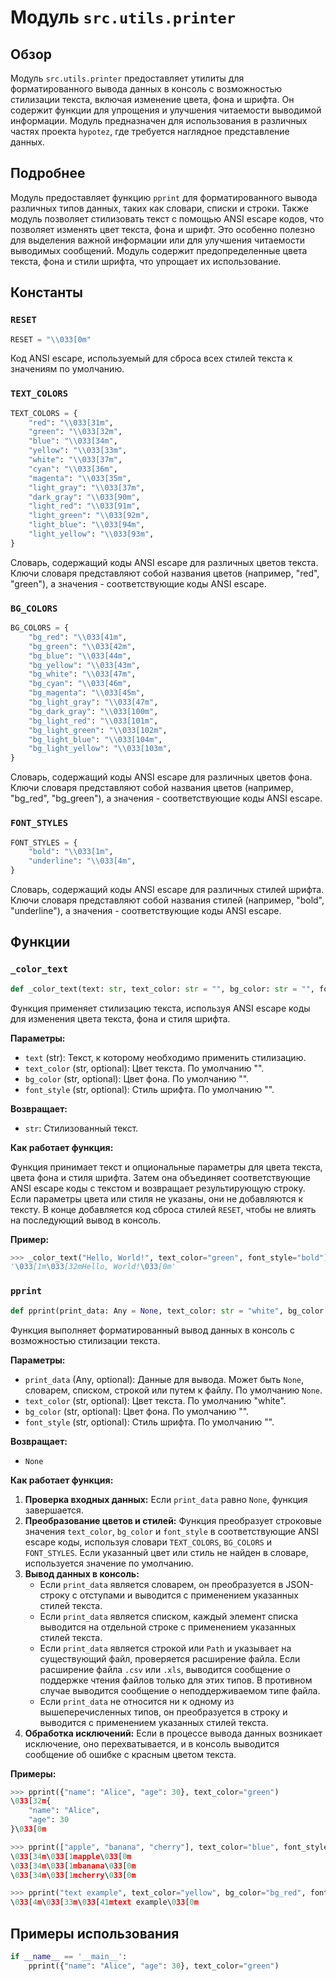 # Модуль `src.utils.printer`

## Обзор

Модуль `src.utils.printer` предоставляет утилиты для форматированного вывода данных в консоль с возможностью стилизации текста, включая изменение цвета, фона и шрифта. Он содержит функции для упрощения и улучшения читаемости выводимой информации. Модуль предназначен для использования в различных частях проекта `hypotez`, где требуется наглядное представление данных.

## Подробнее

Модуль предоставляет функцию `pprint` для форматированного вывода различных типов данных, таких как словари, списки и строки. Также модуль позволяет стилизовать текст с помощью ANSI escape кодов, что позволяет изменять цвет текста, фона и шрифт. Это особенно полезно для выделения важной информации или для улучшения читаемости выводимых сообщений.
Модуль содержит предопределенные цвета текста, фона и стили шрифта, что упрощает их использование.

## Константы

### `RESET`
```python
RESET = "\\033[0m"
```
Код ANSI escape, используемый для сброса всех стилей текста к значениям по умолчанию.

### `TEXT_COLORS`
```python
TEXT_COLORS = {
    "red": "\\033[31m",
    "green": "\\033[32m",
    "blue": "\\033[34m",
    "yellow": "\\033[33m",
    "white": "\\033[37m",
    "cyan": "\\033[36m",
    "magenta": "\\033[35m",
    "light_gray": "\\033[37m",
    "dark_gray": "\\033[90m",
    "light_red": "\\033[91m",
    "light_green": "\\033[92m",
    "light_blue": "\\033[94m",
    "light_yellow": "\\033[93m",
}
```
Словарь, содержащий коды ANSI escape для различных цветов текста. Ключи словаря представляют собой названия цветов (например, "red", "green"), а значения - соответствующие коды ANSI escape.

### `BG_COLORS`
```python
BG_COLORS = {
    "bg_red": "\\033[41m",
    "bg_green": "\\033[42m",
    "bg_blue": "\\033[44m",
    "bg_yellow": "\\033[43m",
    "bg_white": "\\033[47m",
    "bg_cyan": "\\033[46m",
    "bg_magenta": "\\033[45m",
    "bg_light_gray": "\\033[47m",
    "bg_dark_gray": "\\033[100m",
    "bg_light_red": "\\033[101m",
    "bg_light_green": "\\033[102m",
    "bg_light_blue": "\\033[104m",
    "bg_light_yellow": "\\033[103m",
}
```
Словарь, содержащий коды ANSI escape для различных цветов фона. Ключи словаря представляют собой названия цветов (например, "bg_red", "bg_green"), а значения - соответствующие коды ANSI escape.

### `FONT_STYLES`
```python
FONT_STYLES = {
    "bold": "\\033[1m",
    "underline": "\\033[4m",
}
```
Словарь, содержащий коды ANSI escape для различных стилей шрифта. Ключи словаря представляют собой названия стилей (например, "bold", "underline"), а значения - соответствующие коды ANSI escape.

## Функции

### `_color_text`

```python
def _color_text(text: str, text_color: str = "", bg_color: str = "", font_style: str = "") -> str:
```

Функция применяет стилизацию текста, используя ANSI escape коды для изменения цвета текста, фона и стиля шрифта.

**Параметры:**

- `text` (str): Текст, к которому необходимо применить стилизацию.
- `text_color` (str, optional): Цвет текста. По умолчанию "".
- `bg_color` (str, optional): Цвет фона. По умолчанию "".
- `font_style` (str, optional): Стиль шрифта. По умолчанию "".

**Возвращает:**

- `str`: Стилизованный текст.

**Как работает функция:**

Функция принимает текст и опциональные параметры для цвета текста, цвета фона и стиля шрифта. Затем она объединяет соответствующие ANSI escape коды с текстом и возвращает результирующую строку. Если параметры цвета или стиля не указаны, они не добавляются к тексту. В конце добавляется код сброса стилей `RESET`, чтобы не влиять на последующий вывод в консоль.

**Пример:**

```python
>>> _color_text("Hello, World!", text_color="green", font_style="bold")
'\033[1m\033[32mHello, World!\033[0m'
```

### `pprint`

```python
def pprint(print_data: Any = None, text_color: str = "white", bg_color: str = "", font_style: str = "") -> None:
```

Функция выполняет форматированный вывод данных в консоль с возможностью стилизации текста.

**Параметры:**

- `print_data` (Any, optional): Данные для вывода. Может быть `None`, словарем, списком, строкой или путем к файлу. По умолчанию `None`.
- `text_color` (str, optional): Цвет текста. По умолчанию "white".
- `bg_color` (str, optional): Цвет фона. По умолчанию "".
- `font_style` (str, optional): Стиль шрифта. По умолчанию "".

**Возвращает:**

- `None`

**Как работает функция:**

1.  **Проверка входных данных:** Если `print_data` равно `None`, функция завершается.
2.  **Преобразование цветов и стилей:** Функция преобразует строковые значения `text_color`, `bg_color` и `font_style` в соответствующие ANSI escape коды, используя словари `TEXT_COLORS`, `BG_COLORS` и `FONT_STYLES`. Если указанный цвет или стиль не найден в словаре, используется значение по умолчанию.
3.  **Вывод данных в консоль:**
    *   Если `print_data` является словарем, он преобразуется в JSON-строку с отступами и выводится с применением указанных стилей текста.
    *   Если `print_data` является списком, каждый элемент списка выводится на отдельной строке с применением указанных стилей текста.
    *   Если `print_data` является строкой или `Path` и указывает на существующий файл, проверяется расширение файла. Если расширение файла `.csv` или `.xls`, выводится сообщение о поддержке чтения файлов только для этих типов. В противном случае выводится сообщение о неподдерживаемом типе файла.
    *   Если `print_data` не относится ни к одному из вышеперечисленных типов, он преобразуется в строку и выводится с применением указанных стилей текста.
4.  **Обработка исключений:** Если в процессе вывода данных возникает исключение, оно перехватывается, и в консоль выводится сообщение об ошибке с красным цветом текста.

**Примеры:**

```python
>>> pprint({"name": "Alice", "age": 30}, text_color="green")
\033[32m{
    "name": "Alice",
    "age": 30
}\033[0m

>>> pprint(["apple", "banana", "cherry"], text_color="blue", font_style="bold")
\033[34m\033[1mapple\033[0m
\033[34m\033[1mbanana\033[0m
\033[34m\033[1mcherry\033[0m

>>> pprint("text example", text_color="yellow", bg_color="bg_red", font_style="underline")
\033[4m\033[33m\033[41mtext example\033[0m
```

## Примеры использования

```python
if __name__ == '__main__':
    pprint({"name": "Alice", "age": 30}, text_color="green")
```